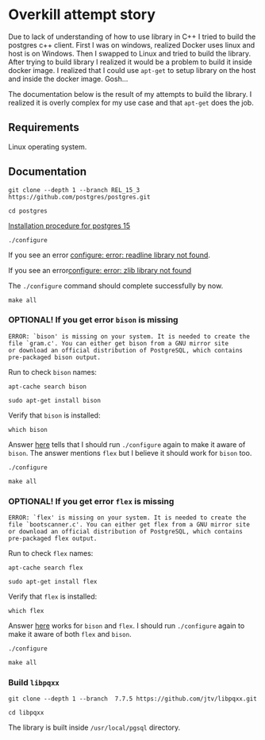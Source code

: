 # Overkill attempt story

Due to lack of understanding of how to use library in C++ I tried to build the postgres c++ client. First I was on windows, realized Docker uses linux and host is on Windows. Then I swapped to Linux and tried to build the library. After trying to build library I realized it would be a problem to build it inside docker image. I realized that I could use `apt-get` to setup library on the host and inside the docker image. Gosh...

The documentation below is the result of my attempts to build the library. I realized it is overly complex for my use case and that `apt-get` does the job.

## Requirements

Linux operating system.

## Documentation

```terminal
git clone --depth 1 --branch REL_15_3 https://github.com/postgres/postgres.git
```

```terminal
cd postgres
```

[Installation procedure for postgres 15](https://www.postgresql.org/docs/15/install-procedure.html)

```terminal
./configure
```

If you see an error [configure: error: readline library not found](https://askubuntu.com/questions/89389/how-to-solve-configure-error-readline-library-not-found).

If you see an error[configure: error: zlib library not found](https://askubuntu.com/questions/1169754/configure-error-could-not-find-the-zlib-library)

The  `./configure` command should complete successfully by now.

```terminal
make all
```

### OPTIONAL! If you get error `bison` is missing

```terminal
ERROR: `bison' is missing on your system. It is needed to create the
file `gram.c'. You can either get bison from a GNU mirror site
or download an official distribution of PostgreSQL, which contains
pre-packaged bison output.
```

Run to check `bison` names:

```terminal
apt-cache search bison
```

```terminal
sudo apt-get install bison
```

Verify that `bison` is installed:

```terminal
which bison
```

Answer [here](https://stackoverflow.com/questions/3827938/ubuntu-how-to-install-flex-to-make-postgres) tells that I should run `./configure` again to make it aware of `bison`. The answer mentions `flex` but I believe it should work for `bison` too.

```terminal
./configure
```

```terminal
make all
```

### OPTIONAL! If you get error `flex` is missing

```terminal
ERROR: `flex' is missing on your system. It is needed to create the
file `bootscanner.c'. You can either get flex from a GNU mirror site
or download an official distribution of PostgreSQL, which contains
pre-packaged flex output.
```

Run to check `flex` names:

```terminal
apt-cache search flex
```

```terminal
sudo apt-get install flex
```

Verify that `flex` is installed:

```terminal
which flex
```

Answer [here](https://stackoverflow.com/questions/3827938/ubuntu-how-to-install-flex-to-make-postgres) works for `bison` and `flex`. I should run `./configure` again to make it aware of both `flex` and `bison`.

```terminal
./configure
```

```terminal
make all
```

### Build `libpqxx`

```terminal
git clone --depth 1 --branch  7.7.5 https://github.com/jtv/libpqxx.git
```

```terminal
cd libpqxx
```

The library is built inside `/usr/local/pgsql` directory.

